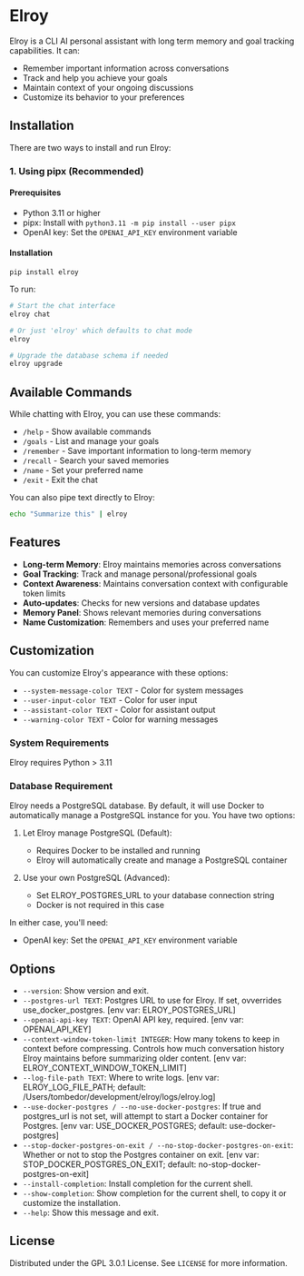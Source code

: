 # Elroy

Elroy is a CLI AI personal assistant with long term memory and goal tracking capabilities. It can:

- Remember important information across conversations
- Track and help you achieve your goals
- Maintain context of your ongoing discussions
- Customize its behavior to your preferences

## Installation

There are two ways to install and run Elroy:

### 1. Using pipx (Recommended)

#### Prerequisites
- Python 3.11 or higher
- pipx: Install with `python3.11 -m pip install --user pipx`
- OpenAI key: Set the `OPENAI_API_KEY` environment variable

#### Installation
```
pip install elroy
```

To run:
```bash
# Start the chat interface
elroy chat

# Or just 'elroy' which defaults to chat mode
elroy

# Upgrade the database schema if needed
elroy upgrade
```

## Available Commands

While chatting with Elroy, you can use these commands:

- `/help` - Show available commands
- `/goals` - List and manage your goals
- `/remember` - Save important information to long-term memory
- `/recall` - Search your saved memories 
- `/name` - Set your preferred name
- `/exit` - Exit the chat

You can also pipe text directly to Elroy:
```bash
echo "Summarize this" | elroy
```

## Features

- **Long-term Memory**: Elroy maintains memories across conversations
- **Goal Tracking**: Track and manage personal/professional goals
- **Context Awareness**: Maintains conversation context with configurable token limits
- **Auto-updates**: Checks for new versions and database updates
- **Memory Panel**: Shows relevant memories during conversations
- **Name Customization**: Remembers and uses your preferred name

## Customization

You can customize Elroy's appearance with these options:

- `--system-message-color TEXT` - Color for system messages
- `--user-input-color TEXT` - Color for user input
- `--assistant-color TEXT` - Color for assistant output
- `--warning-color TEXT` - Color for warning messages

### System Requirements

Elroy requires Python > 3.11

### Database Requirement

Elroy needs a PostgreSQL database. By default, it will use Docker to automatically manage a PostgreSQL instance for you. You have two options:

1. Let Elroy manage PostgreSQL (Default):
   - Requires Docker to be installed and running
   - Elroy will automatically create and manage a PostgreSQL container

2. Use your own PostgreSQL (Advanced):
   - Set ELROY_POSTGRES_URL to your database connection string
   - Docker is not required in this case

In either case, you'll need:
- OpenAI key: Set the `OPENAI_API_KEY` environment variable



## Options

* `--version`: Show version and exit.
* `--postgres-url TEXT`: Postgres URL to use for Elroy. If set, ovverrides use_docker_postgres.  [env var: ELROY_POSTGRES_URL]
* `--openai-api-key TEXT`: OpenAI API key, required.  [env var: OPENAI_API_KEY]
* `--context-window-token-limit INTEGER`: How many tokens to keep in context before compressing. Controls how much conversation history Elroy maintains before summarizing older content. [env var: ELROY_CONTEXT_WINDOW_TOKEN_LIMIT]
* `--log-file-path TEXT`: Where to write logs.  [env var: ELROY_LOG_FILE_PATH; default: /Users/tombedor/development/elroy/logs/elroy.log]
* `--use-docker-postgres / --no-use-docker-postgres`: If true and postgres_url is not set, will attempt to start a Docker container for Postgres.  [env var: USE_DOCKER_POSTGRES; default: use-docker-postgres]
* `--stop-docker-postgres-on-exit / --no-stop-docker-postgres-on-exit`: Whether or not to stop the Postgres container on exit.  [env var: STOP_DOCKER_POSTGRES_ON_EXIT; default: no-stop-docker-postgres-on-exit]
* `--install-completion`: Install completion for the current shell.
* `--show-completion`: Show completion for the current shell, to copy it or customize the installation.
* `--help`: Show this message and exit.


## License

Distributed under the GPL 3.0.1 License. See `LICENSE` for more information.
